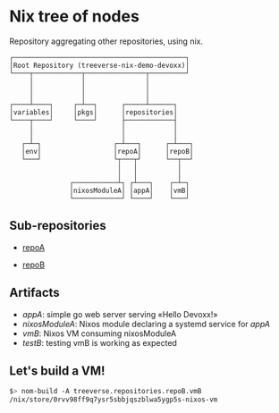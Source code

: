 # Nix tree of nodes

Repository aggregating other repositories, using nix.

```
┌───────────────────────────────────────────┐
│Root Repository (treeverse-nix-demo-devoxx)│
└────┬────────────┬───────────────┬─────────┘
     │            │               │
     │            │               │
     │            │               │
┌────┴────┐     ┌─┴──┐      ┌─────┴──────┐
│variables│     │pkgs│      │repositories│
└────┬────┘     └────┘      ├────────────┤
     │                      │            │
     │                      │            │
   ┌─┴─┐                  ┌─┴───┐      ┌─┴───┐
   │env│                  │repoA│      │repoB│
   └───┘                  └┬───┬┘      └──┬──┘
                           │   │          │
                           │   │          │
               ┌───────────┴┐ ┌┴───┐    ┌─┴─┐
               │nixosModuleA│ │appA│    │vmB│
               └────────────┘ └────┘    └───┘
```

## Sub-repositories

- [repoA](https://github.com/abryko/treeverse-repoA)

- [repoB](https://github.com/abryko/treeverse-repoB)

## Artifacts

- *appA*: simple go web server serving «Hello Devoxx!»
- *nixosModuleA*: Nixos module declaring a systemd service for *appA*
- *vmB*: Nixos VM consuming nixosModuleA
- *testB*: testing vmB is working as expected

## Let's build a VM!

```sh
$> nom-build -A treeverse.repositories.repoB.vmB
/nix/store/0rvv98ff9q7ysr5sbbjqszblwa5ygp5s-nixos-vm
```

